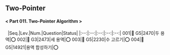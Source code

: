 ## Two-Pointer
#### < Part 011. Two-Pointer Algorithm >
&nbsp;
|Seq.|Lev.|Num.|Question|Status|
|:--:|:--:|:--:|:--:|:--:|
001|👑 G5|2470|두 용액|:o:
002|👑 G3|2473|세 용액|:o:
003|👑 G5|2230|수 고르기|:o:
004|👑 G5|14921|용액 합성하기|:o: